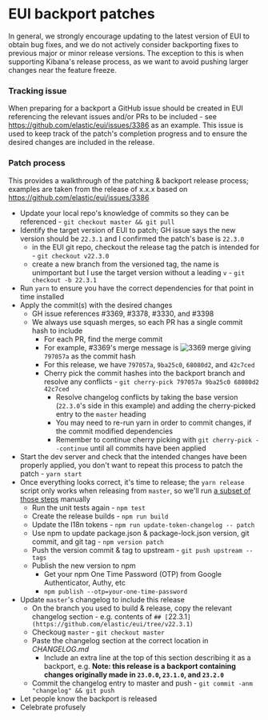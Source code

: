 # EUI backport patches

In general, we strongly encourage updating to the latest version of EUI to obtain bug fixes, and we do not actively consider backporting fixes to previous major or minor release versions. The exception to this is when supporting Kibana's release process, as we want to avoid pushing larger changes near the feature freeze.

### Tracking issue

When preparing for a backport a GitHub issue should be created in EUI referencing the relevant issues and/or PRs to be included - see https://github.com/elastic/eui/issues/3386 as an example. This issue is used to keep track of the patch's completion progress and to ensure the desired changes are included in the release.

### Patch process

This provides a walkthrough of the patching & backport release process; examples are taken from the release of x.x.x based on https://github.com/elastic/eui/issues/3386

* Update your local repo's knowledge of commits so they can be referenced - `git checkout master && git pull`
* Identify the target version of EUI to patch; GH issue says the new version should be `22.3.1` and I confirmed the patch's base is `22.3.0`
  * in the EUI git repo, checkout the release tag the patch is intended for - `git checkout v22.3.0`
  * create a new branch from the versioned tag, the name is unimportant but I use the target version without a leading `v` - `git checkout -b 22.3.1`
* Run `yarn` to ensure you have the correct dependencies for that point in time installed
* Apply the commit(s) with the desired changes
  * GH issue references #3369, #3378, #3330, and #3398
  * We always use squash merges, so each PR has a single commit hash to include
    * For each PR, find the merge commit
    * For example, #3369's merge message is
      ![3369 merge](https://d.pr/i/l002Vu.png)
      giving `797057a` as the commit hash
    * For this release, we have `797057a`, `9ba25c0`, `68080d2`, and `42c7ced`
    * Cherry pick the commit hashes into the backport branch and resolve any conflicts - `git cherry-pick 797057a 9ba25c0 68080d2 42c7ced`
        * Resolve changelog conflicts by taking the base version (`22.3.0`'s side in this example) and adding the cherry-picked entry to the `master` heading
        * You may need to re-run yarn in order to commit changes, if the commit modified dependencies
        * Remember to continue cherry picking with `git cherry-pick --continue` until all commits have been applied
* Start the dev server and check that the intended changes have been properly applied, you don't want to repeat this process to patch the patch - `yarn start`
* Once everything looks correct, it's time to release; the `yarn release` script only works when releasing from `master`, so we'll run [a subset of those steps](https://github.com/elastic/eui/blob/06fc9a6880766168aec1a622873e7f6fe1b3d42b/scripts/release.js#L34-L57) manually
    * Run the unit tests again - `npm test`
    * Create the release builds - `npm run build`
    * Update the I18n tokens - `npm run update-token-changelog -- patch`
    * Use npm to update package.json & package-lock.json version, git commit, and git tag - `npm version patch`
    * Push the version commit & tag to upstream - `git push upstream --tags`
    * Publish the new version to npm
        * Get your npm One Time Password (OTP) from Google Authenticator, Authy, etc
        * `npm publish --otp=your-one-time-password`
* Update `master`'s changelog to include this release
    * On the branch you used to build & release, copy the relevant changelog section - e.g. contents of `## [`22.3.1`](https://github.com/elastic/eui/tree/v22.3.1)`
    * Checkoug `master` - `git checkout master`
    * Paste the changelog section at the correct location in _CHANGELOG.md_
        * Include an extra line at the top of this section describing it as a backport, e.g. **Note: this release is a backport containing changes originally made in `23.0.0`, `23.1.0`, and `23.2.0`**
    * Commit the changelog entry to master and push - `git commit -anm "changelog" && git push`
* Let people know the backport is released
* Celebrate profusely
